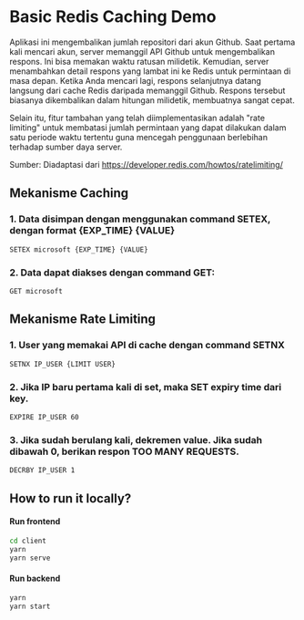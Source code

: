 # Basic Redis Caching Demo

Aplikasi ini mengembalikan jumlah repositori dari akun Github. Saat pertama kali mencari akun, server memanggil API Github untuk mengembalikan respons. Ini bisa memakan waktu ratusan milidetik. Kemudian, server menambahkan detail respons yang lambat ini ke Redis untuk permintaan di masa depan. Ketika Anda mencari lagi, respons selanjutnya datang langsung dari cache Redis daripada memanggil Github. Respons tersebut biasanya dikembalikan dalam hitungan milidetik, membuatnya sangat cepat.

Selain itu, fitur tambahan yang telah diimplementasikan adalah "rate limiting" untuk membatasi jumlah permintaan yang dapat dilakukan dalam satu periode waktu tertentu guna mencegah penggunaan berlebihan terhadap sumber daya server.

Sumber: Diadaptasi dari https://developer.redis.com/howtos/ratelimiting/

## Mekanisme Caching

### 1. Data disimpan dengan menggunakan command SETEX, dengan format {EXP_TIME} {VALUE}
```
SETEX microsoft {EXP_TIME} {VALUE}
```

### 2. Data dapat diakses dengan command GET:
```
GET microsoft
```

## Mekanisme Rate Limiting

### 1. User yang memakai API di cache dengan command SETNX
```
SETNX IP_USER {LIMIT USER}
```
### 2. Jika IP baru pertama kali di set, maka SET expiry time dari key.
```
EXPIRE IP_USER 60
```

### 3. Jika sudah berulang kali, dekremen value. Jika sudah dibawah 0, berikan respon TOO MANY REQUESTS.
```
DECRBY IP_USER 1
```


## How to run it locally?

#### Run frontend

```sh
cd client
yarn
yarn serve
```

#### Run backend

``` sh
yarn
yarn start
```
